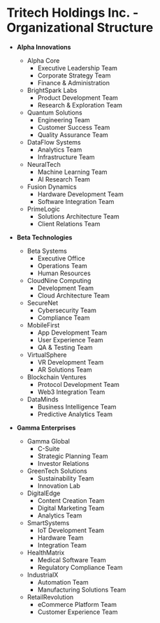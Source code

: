 # Tritech Holdings Inc. - Organizational Structure

* **Alpha Innovations**
  * Alpha Core
    * Executive Leadership Team
    * Corporate Strategy Team
    * Finance & Administration
  * BrightSpark Labs
    * Product Development Team
    * Research & Exploration Team
  * Quantum Solutions
    * Engineering Team
    * Customer Success Team
    * Quality Assurance Team
  * DataFlow Systems
    * Analytics Team
    * Infrastructure Team
  * NeuralTech
    * Machine Learning Team
    * AI Research Team
  * Fusion Dynamics
    * Hardware Development Team
    * Software Integration Team
  * PrimeLogic
    * Solutions Architecture Team
    * Client Relations Team

* **Beta Technologies**
  * Beta Systems
    * Executive Office
    * Operations Team
    * Human Resources
  * CloudNine Computing
    * Development Team
    * Cloud Architecture Team
  * SecureNet
    * Cybersecurity Team
    * Compliance Team
  * MobileFirst
    * App Development Team
    * User Experience Team
    * QA & Testing Team
  * VirtualSphere
    * VR Development Team
    * AR Solutions Team
  * Blockchain Ventures
    * Protocol Development Team
    * Web3 Integration Team
  * DataMinds
    * Business Intelligence Team
    * Predictive Analytics Team

* **Gamma Enterprises**
  * Gamma Global
    * C-Suite
    * Strategic Planning Team
    * Investor Relations
  * GreenTech Solutions
    * Sustainability Team
    * Innovation Lab
  * DigitalEdge
    * Content Creation Team
    * Digital Marketing Team
    * Analytics Team
  * SmartSystems
    * IoT Development Team
    * Hardware Team
    * Integration Team
  * HealthMatrix
    * Medical Software Team
    * Regulatory Compliance Team
  * IndustrialX
    * Automation Team
    * Manufacturing Solutions Team
  * RetailRevolution
    * eCommerce Platform Team
    * Customer Experience Team
